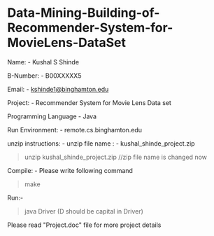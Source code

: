 # Data-Mining-Building-of-Recommender-System-for-MovieLens-DataSet

Name: - Kushal S Shinde

B-Number: - B00XXXXX5

Email: - kshinde1@binghamton.edu

Project: - Recommender System for Movie Lens Data set

Programming Language - Java


Run Environment: - remote.cs.binghamton.edu


unzip instructions: - 
unzip file name : - kushal_shinde_project.zip

> unzip kushal_shinde_project.zip  //zip file name is changed now


Compile: - Please write following command

> make


Run:-

> java Driver       (D should be capital in Driver)



Please read "Project.doc" file for more project details
